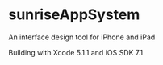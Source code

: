 sunriseAppSystem
================

An interface design tool for iPhone and iPad

Building with Xcode 5.1.1 and iOS SDK 7.1
